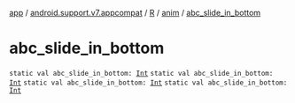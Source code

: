 [app](../../../index.md) / [android.support.v7.appcompat](../../index.md) / [R](../index.md) / [anim](index.md) / [abc_slide_in_bottom](.)

# abc_slide_in_bottom

`static val abc_slide_in_bottom: `[`Int`](https://kotlinlang.org/api/latest/jvm/stdlib/kotlin/-int/index.html)
`static val abc_slide_in_bottom: `[`Int`](https://kotlinlang.org/api/latest/jvm/stdlib/kotlin/-int/index.html)
`static val abc_slide_in_bottom: `[`Int`](https://kotlinlang.org/api/latest/jvm/stdlib/kotlin/-int/index.html)
`static val abc_slide_in_bottom: `[`Int`](https://kotlinlang.org/api/latest/jvm/stdlib/kotlin/-int/index.html)